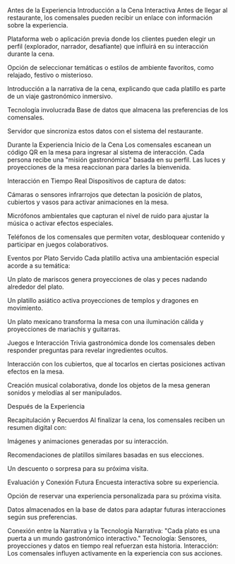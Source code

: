  Antes de la Experiencia
Introducción a la Cena Interactiva
Antes de llegar al restaurante, los comensales pueden recibir un enlace con información sobre la experiencia.

Plataforma web o aplicación previa donde los clientes pueden elegir un perfil (explorador, narrador, desafiante) que influirá en su interacción durante la cena.

Opción de seleccionar temáticas o estilos de ambiente favoritos, como relajado, festivo o misterioso.

Introducción a la narrativa de la cena, explicando que cada platillo es parte de un viaje gastronómico inmersivo.

Tecnología involucrada
Base de datos que almacena las preferencias de los comensales.

Servidor que sincroniza estos datos con el sistema del restaurante.

 Durante la Experiencia
Inicio de la Cena
Los comensales escanean un código QR en la mesa para ingresar al sistema de interacción.
Cada persona recibe una "misión gastronómica" basada en su perfil.
Las luces y proyecciones de la mesa reaccionan para darles la bienvenida.

Interacción en Tiempo Real
Dispositivos de captura de datos:

Cámaras o sensores infrarrojos que detectan la posición de platos, cubiertos y vasos para activar animaciones en la mesa.

Micrófonos ambientales que capturan el nivel de ruido para ajustar la música o activar efectos especiales.

Teléfonos de los comensales que permiten votar, desbloquear contenido y participar en juegos colaborativos.

Eventos por Plato Servido
Cada platillo activa una ambientación especial acorde a su temática:

Un plato de mariscos genera proyecciones de olas y peces nadando alrededor del plato.

Un platillo asiático activa proyecciones de templos y dragones en movimiento.

Un plato mexicano transforma la mesa con una iluminación cálida y proyecciones de mariachis y guitarras.

Juegos e Interacción
Trivia gastronómica donde los comensales deben responder preguntas para revelar ingredientes ocultos.

Interacción con los cubiertos, que al tocarlos en ciertas posiciones activan efectos en la mesa.

Creación musical colaborativa, donde los objetos de la mesa generan sonidos y melodías al ser manipulados.

Después de la Experiencia

Recapitulación y Recuerdos
Al finalizar la cena, los comensales reciben un resumen digital con:

Imágenes y animaciones generadas por su interacción.

Recomendaciones de platillos similares basadas en sus elecciones.

Un descuento o sorpresa para su próxima visita.

Evaluación y Conexión Futura
Encuesta interactiva sobre su experiencia.

Opción de reservar una experiencia personalizada para su próxima visita.

Datos almacenados en la base de datos para adaptar futuras interacciones según sus preferencias.

Conexión entre la Narrativa y la Tecnología
Narrativa: "Cada plato es una puerta a un mundo gastronómico interactivo."
Tecnología: Sensores, proyecciones y datos en tiempo real refuerzan esta historia.
Interacción: Los comensales influyen activamente en la experiencia con sus acciones.
